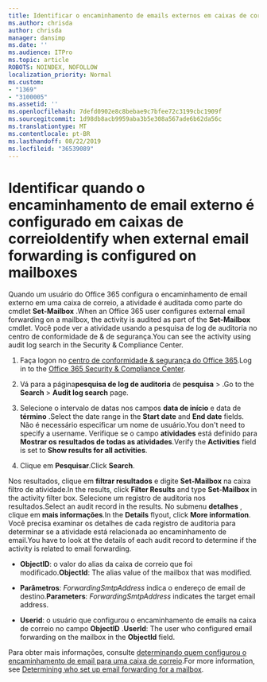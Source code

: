 ```yaml
---
title: Identificar o encaminhamento de emails externos em caixas de correio em logs de auditoria
ms.author: chrisda
author: chrisda
manager: dansimp
ms.date: ''
ms.audience: ITPro
ms.topic: article
ROBOTS: NOINDEX, NOFOLLOW
localization_priority: Normal
ms.custom:
- "1369"
- "3100005"
ms.assetid: ''
ms.openlocfilehash: 7defd0902e8c8bebae9c7bfee72c3199cbc1909f
ms.sourcegitcommit: 1d98db8acb9959aba3b5e308a567ade6b62da56c
ms.translationtype: MT
ms.contentlocale: pt-BR
ms.lasthandoff: 08/22/2019
ms.locfileid: "36539089"
---
```

# <a name="identify-when-external-email-forwarding-is-configured-on-mailboxes"></a><span data-ttu-id="1d1d3-102">Identificar quando o encaminhamento de email externo é configurado em caixas de correio</span><span class="sxs-lookup"><span data-stu-id="1d1d3-102">Identify when external email forwarding is configured on mailboxes</span></span>

<span data-ttu-id="1d1d3-103">Quando um usuário do Office 365 configura o encaminhamento de email externo em uma caixa de correio, a atividade é auditada como parte do cmdlet **Set-Mailbox** .</span><span class="sxs-lookup"><span data-stu-id="1d1d3-103">When an Office 365  user configures external email forwarding on a mailbox, the activity is audited as part of the **Set-Mailbox** cmdlet.</span></span> <span data-ttu-id="1d1d3-104">Você pode ver a atividade usando a pesquisa de log de auditoria no centro de conformidade de & de segurança.</span><span class="sxs-lookup"><span data-stu-id="1d1d3-104">You can see the activity using audit log search in the Security & Compliance Center.</span></span>

1. <span data-ttu-id="1d1d3-105">Faça logon no [centro de conformidade & segurança do Office 365](https://protection.office.com/).</span><span class="sxs-lookup"><span data-stu-id="1d1d3-105">Log in to the [Office 365 Security & Compliance Center](https://protection.office.com/).</span></span>

2. <span data-ttu-id="1d1d3-106">Vá para a página**pesquisa de log de auditoria** de **pesquisa** > .</span><span class="sxs-lookup"><span data-stu-id="1d1d3-106">Go to the **Search** > **Audit log search** page.</span></span>

3. <span data-ttu-id="1d1d3-107">Selecione o intervalo de datas nos campos **data de início** e data de **término** .</span><span class="sxs-lookup"><span data-stu-id="1d1d3-107">Select the date range in the **Start date** and **End date** fields.</span></span> <span data-ttu-id="1d1d3-108">Não é necessário especificar um nome de usuário.</span><span class="sxs-lookup"><span data-stu-id="1d1d3-108">You don't need to specify a username.</span></span> <span data-ttu-id="1d1d3-109">Verifique se o campo **atividades** está definido para **Mostrar os resultados de todas as atividades**.</span><span class="sxs-lookup"><span data-stu-id="1d1d3-109">Verify the **Activities** field is set to **Show results for all activities**.</span></span>

4. <span data-ttu-id="1d1d3-110">Clique em **Pesquisar**.</span><span class="sxs-lookup"><span data-stu-id="1d1d3-110">Click **Search**.</span></span>

<span data-ttu-id="1d1d3-111">Nos resultados, clique em **filtrar resultados** e digite **Set-Mailbox** na caixa filtro de atividade.</span><span class="sxs-lookup"><span data-stu-id="1d1d3-111">In the results, click **Filter Results** and type **Set-Mailbox** in the activity filter box.</span></span> <span data-ttu-id="1d1d3-112">Selecione um registro de auditoria nos resultados.</span><span class="sxs-lookup"><span data-stu-id="1d1d3-112">Select an audit record in the results.</span></span> <span data-ttu-id="1d1d3-113">No submenu **detalhes** , clique em **mais informações**.</span><span class="sxs-lookup"><span data-stu-id="1d1d3-113">In the **Details** flyout, click **More information**.</span></span> <span data-ttu-id="1d1d3-114">Você precisa examinar os detalhes de cada registro de auditoria para determinar se a atividade está relacionada ao encaminhamento de email.</span><span class="sxs-lookup"><span data-stu-id="1d1d3-114">You have to look at the details of each audit record to determine if the activity is related to email forwarding.</span></span>

- <span data-ttu-id="1d1d3-115">**ObjectID**: o valor do alias da caixa de correio que foi modificado.</span><span class="sxs-lookup"><span data-stu-id="1d1d3-115">**ObjectId**: The alias value of the mailbox that was modified.</span></span>

- <span data-ttu-id="1d1d3-116">**Parâmetros**: _ForwardingSmtpAddress_ indica o endereço de email de destino.</span><span class="sxs-lookup"><span data-stu-id="1d1d3-116">**Parameters**: _ForwardingSmtpAddress_ indicates the target email address.</span></span>

- <span data-ttu-id="1d1d3-117">**Userid**: o usuário que configurou o encaminhamento de emails na caixa de correio no campo **ObjectID** .</span><span class="sxs-lookup"><span data-stu-id="1d1d3-117">**UserId**: The user who configured email forwarding on the mailbox in the **ObjectId** field.</span></span>

<span data-ttu-id="1d1d3-118">Para obter mais informações, consulte [determinando quem configurou o encaminhamento de email para uma caixa de correio](https://docs.microsoft.com/office365/securitycompliance/auditing-troubleshooting-scenarios#determining-who-set-up-email-forwarding-for-a-mailbox).</span><span class="sxs-lookup"><span data-stu-id="1d1d3-118">For more information, see [Determining who set up email forwarding for a mailbox](https://docs.microsoft.com/office365/securitycompliance/auditing-troubleshooting-scenarios#determining-who-set-up-email-forwarding-for-a-mailbox).</span></span>
